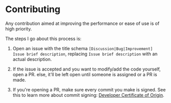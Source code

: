 # Contributing

Any contribution aimed at improving the performance or ease of use is of high priority.

The steps I go about this process is:

1. Open an issue with the title schema `[Discussion|Bug|Improvement] Issue brief description`, replacing `Issue brief description` with an actual description.

2. If the issue is accepted and you want to modify/add the code yourself, open a PR. else, it'll be left open until someone is assigned or a PR is made.

3. If you're opening a PR, make sure every commit you make is signed. See this to learn more about commit signing: [Developer Certificate of Origin](https://github.com/probot/dco#how-it-works).
